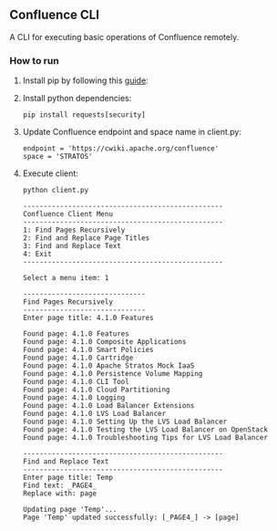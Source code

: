 ## Confluence CLI
A CLI for executing basic operations of Confluence remotely.

### How to run
1. Install pip by following this [guide](https://pip.pypa.io/en/latest/installing.html#install-pip):

2. Install python dependencies:

   ```
   pip install requests[security]
   ```

3. Update Confluence endpoint and space name in client.py:

   ```
   endpoint = 'https://cwiki.apache.org/confluence'
   space = 'STRATOS'
   ```

4. Execute client:
   ```
   python client.py
   
   -------------------------------------------------
   Confluence Client Menu
   -------------------------------------------------
   1: Find Pages Recursively
   2: Find and Replace Page Titles
   3: Find and Replace Text
   4: Exit
   -------------------------------------------------
   
   Select a menu item: 1
   
   ------------------------------
   Find Pages Recursively
   ------------------------------
   Enter page title: 4.1.0 Features
   
   Found page: 4.1.0 Features
   Found page: 4.1.0 Composite Applications
   Found page: 4.1.0 Smart Policies
   Found page: 4.1.0 Cartridge
   Found page: 4.1.0 Apache Stratos Mock IaaS
   Found page: 4.1.0 Persistence Volume Mapping
   Found page: 4.1.0 CLI Tool
   Found page: 4.1.0 Cloud Partitioning
   Found page: 4.1.0 Logging
   Found page: 4.1.0 Load Balancer Extensions
   Found page: 4.1.0 LVS Load Balancer
   Found page: 4.1.0 Setting Up the LVS Load Balancer
   Found page: 4.1.0 Testing the LVS Load Balancer on OpenStack
   Found page: 4.1.0 Troubleshooting Tips for LVS Load Balancer
   
   -------------------------------------------------
   Find and Replace Text
   -------------------------------------------------
   Enter page title: Temp
   Find text: _PAGE4_
   Replace with: page

   Updating page 'Temp'...
   Page 'Temp' updated successfully: [_PAGE4_] -> [page]
   ```
